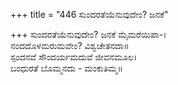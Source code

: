 +++
title = "446 ಸುಂದರತೆಯೆನುವುದೇಂ? ಜನಕೆ"

+++
ಸುಂದರತೆಯೆನುವುದೇಂ? ಜನಕೆ ಮೈಮರೆಯಿಪಾ-।  
ನಂದದೊಳಮರುಮವೇಂ? ವಿಶ್ವಚೇತನದಾ॥  
ಸ್ಪಂದನವೆ ಸೌಂದರ್ಯಮದುವೆ ಜೀವನಮೂಲ।  
ಬಂಧುರತೆ ಬೊಮ್ಮನದು - ಮಂಕುತಿಮ್ಮ॥  
